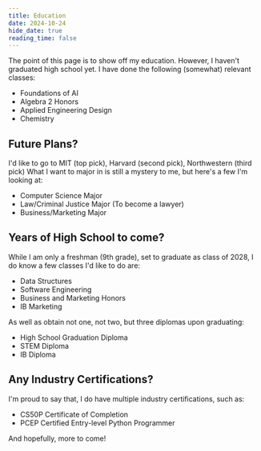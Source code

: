 ```yaml
---
title: Education
date: 2024-10-24
hide_date: true
reading_time: false
---
```


The point of this page is to show off my education. However, I haven't graduated high school yet.
I have done the following (somewhat) relevant classes:

- Foundations of AI
- Algebra 2 Honors
- Applied Engineering Design
- Chemistry

## Future Plans?

I'd like to go to MIT (top pick), Harvard (second pick), Northwestern (third pick)
What I want to major in is still a mystery to me, but here's a few I'm looking at:

- Computer Science Major 
- Law/Criminal Justice Major (To become a lawyer)
- Business/Marketing Major

## Years of High School to come?

While I am only a freshman (9th grade), set to graduate as class of 2028, I do know a few classes I'd like to do are:

- Data Structures
- Software Engineering
- Business and Marketing Honors
- IB Marketing

As well as obtain not one, not two, but three diplomas upon graduating:

- High School Graduation Diploma
- STEM Diploma
- IB Diploma 

## Any Industry Certifications?

I'm proud to say that, I do have multiple industry certifications, such as:

- CS50P Certificate of Completion
- PCEP Certified Entry-level Python Programmer

And hopefully, more to come!